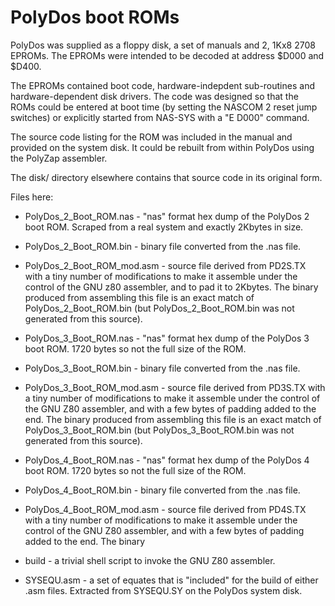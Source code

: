 # PolyDos boot ROMs

PolyDos was supplied as a floppy disk, a set of manuals and 2, 1Kx8 2708
EPROMs. The EPROMs were intended to be decoded at address $D000 and $D400.

The EPROMs contained boot code, hardware-indepdent sub-routines and
hardware-dependent disk drivers. The code was designed so that the ROMs could be
entered at boot time (by setting the NASCOM 2 reset jump switches) or explicitly
started from NAS-SYS with a "E D000" command.

The source code listing for the ROM was included in the manual and provided on
the system disk. It could be rebuilt from within PolyDos using the PolyZap
assembler.

The disk/ directory elsewhere contains that source code in its original form.

Files here:

* PolyDos_2_Boot_ROM.nas - "nas" format hex dump of the PolyDos 2 boot
  ROM. Scraped from a real system and exactly 2Kbytes in size.

* PolyDos_2_Boot_ROM.bin - binary file converted from the .nas file.

* PolyDos_2_Boot_ROM_mod.asm - source file derived from PD2S.TX with a tiny
  number of modifications to make it assemble under the control of the GNU z80
  assembler, and to pad it to 2Kbytes. The binary produced from assembling this
  file is an exact match of PolyDos_2_Boot_ROM.bin (but PolyDos_2_Boot_ROM.bin
  was not generated from this source).

* PolyDos_3_Boot_ROM.nas - "nas" format hex dump of the PolyDos 3 boot
  ROM. 1720 bytes so not the full size of the ROM.

* PolyDos_3_Boot_ROM.bin - binary file converted from the .nas file.

* PolyDos_3_Boot_ROM_mod.asm - source file derived from PD3S.TX with a tiny
  number of modifications to make it assemble under the control of the GNU Z80
  assembler, and with a few bytes of padding added to the end. The binary
  produced from assembling this file is an exact match of PolyDos_3_Boot_ROM.bin
  (but PolyDos_3_Boot_ROM.bin was not generated from this source).

* PolyDos_4_Boot_ROM.nas - "nas" format hex dump of the PolyDos 4 boot
  ROM. 1720 bytes so not the full size of the ROM.

* PolyDos_4_Boot_ROM.bin - binary file converted from the .nas file.

* PolyDos_4_Boot_ROM_mod.asm - source file derived from PD4S.TX with a tiny
  number of modifications to make it assemble under the control of the GNU Z80
  assembler, and with a few bytes of padding added to the end. The binary

* build - a trivial shell script to invoke the GNU Z80 assembler.

* SYSEQU.asm - a set of equates that is "included" for the build of either .asm
  files. Extracted from SYSEQU.SY on the PolyDos system disk.
